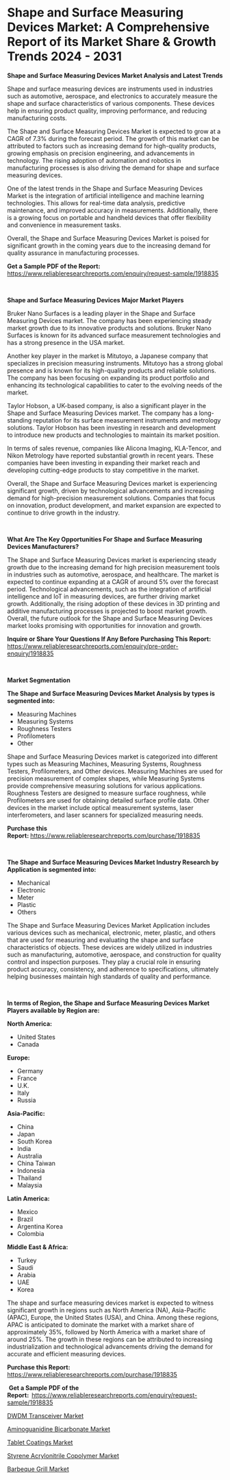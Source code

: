 <p><h1>Shape and Surface Measuring Devices Market: A Comprehensive Report of its Market Share & Growth Trends 2024 - 2031</h1></p><p><strong>Shape and Surface Measuring Devices Market Analysis and Latest Trends</strong></p>
<p><p>Shape and surface measuring devices are instruments used in industries such as automotive, aerospace, and electronics to accurately measure the shape and surface characteristics of various components. These devices help in ensuring product quality, improving performance, and reducing manufacturing costs.</p><p>The Shape and Surface Measuring Devices Market is expected to grow at a CAGR of 7.3% during the forecast period. The growth of this market can be attributed to factors such as increasing demand for high-quality products, growing emphasis on precision engineering, and advancements in technology. The rising adoption of automation and robotics in manufacturing processes is also driving the demand for shape and surface measuring devices.</p><p>One of the latest trends in the Shape and Surface Measuring Devices Market is the integration of artificial intelligence and machine learning technologies. This allows for real-time data analysis, predictive maintenance, and improved accuracy in measurements. Additionally, there is a growing focus on portable and handheld devices that offer flexibility and convenience in measurement tasks.</p><p>Overall, the Shape and Surface Measuring Devices Market is poised for significant growth in the coming years due to the increasing demand for quality assurance in manufacturing processes.</p></p>
<p><strong>Get a Sample PDF of the Report:&nbsp;</strong> <a href="https://www.reliableresearchreports.com/enquiry/request-sample/1918835">https://www.reliableresearchreports.com/enquiry/request-sample/1918835</a></p>
<p>&nbsp;</p>
<p><strong>Shape and Surface Measuring Devices Major Market Players</strong></p>
<p><p>Bruker Nano Surfaces is a leading player in the Shape and Surface Measuring Devices market. The company has been experiencing steady market growth due to its innovative products and solutions. Bruker Nano Surfaces is known for its advanced surface measurement technologies and has a strong presence in the USA market.</p><p>Another key player in the market is Mitutoyo, a Japanese company that specializes in precision measuring instruments. Mitutoyo has a strong global presence and is known for its high-quality products and reliable solutions. The company has been focusing on expanding its product portfolio and enhancing its technological capabilities to cater to the evolving needs of the market.</p><p>Taylor Hobson, a UK-based company, is also a significant player in the Shape and Surface Measuring Devices market. The company has a long-standing reputation for its surface measurement instruments and metrology solutions. Taylor Hobson has been investing in research and development to introduce new products and technologies to maintain its market position.</p><p>In terms of sales revenue, companies like Alicona Imaging, KLA-Tencor, and Nikon Metrology have reported substantial growth in recent years. These companies have been investing in expanding their market reach and developing cutting-edge products to stay competitive in the market.</p><p>Overall, the Shape and Surface Measuring Devices market is experiencing significant growth, driven by technological advancements and increasing demand for high-precision measurement solutions. Companies that focus on innovation, product development, and market expansion are expected to continue to drive growth in the industry.</p></p>
<p>&nbsp;</p>
<p><strong>What Are The Key Opportunities For Shape and Surface Measuring Devices Manufacturers?</strong></p>
<p><p>The Shape and Surface Measuring Devices market is experiencing steady growth due to the increasing demand for high precision measurement tools in industries such as automotive, aerospace, and healthcare. The market is expected to continue expanding at a CAGR of around 5% over the forecast period. Technological advancements, such as the integration of artificial intelligence and IoT in measuring devices, are further driving market growth. Additionally, the rising adoption of these devices in 3D printing and additive manufacturing processes is projected to boost market growth. Overall, the future outlook for the Shape and Surface Measuring Devices market looks promising with opportunities for innovation and growth.</p></p>
<p><strong>Inquire or Share Your Questions If Any Before Purchasing This Report:</strong> <a href="https://www.reliableresearchreports.com/enquiry/pre-order-enquiry/1918835">https://www.reliableresearchreports.com/enquiry/pre-order-enquiry/1918835</a></p>
<p>&nbsp;</p>
<p><strong>Market Segmentation</strong></p>
<p><strong>The Shape and Surface Measuring Devices Market Analysis by types is segmented into:</strong></p>
<p><ul><li>Measuring Machines</li><li>Measuring Systems</li><li>Roughness Testers</li><li>Profilometers</li><li>Other</li></ul></p>
<p><p>Shape and Surface Measuring Devices market is categorized into different types such as Measuring Machines, Measuring Systems, Roughness Testers, Profilometers, and Other devices. Measuring Machines are used for precision measurement of complex shapes, while Measuring Systems provide comprehensive measuring solutions for various applications. Roughness Testers are designed to measure surface roughness, while Profilometers are used for obtaining detailed surface profile data. Other devices in the market include optical measurement systems, laser interferometers, and laser scanners for specialized measuring needs.</p></p>
<p><strong>Purchase this Report:&nbsp;</strong><a href="https://www.reliableresearchreports.com/purchase/1918835">https://www.reliableresearchreports.com/purchase/1918835</a></p>
<p>&nbsp;</p>
<p><strong>The Shape and Surface Measuring Devices Market Industry Research by Application is segmented into:</strong></p>
<p><ul><li>Mechanical</li><li>Electronic</li><li>Meter</li><li>Plastic</li><li>Others</li></ul></p>
<p><p>The Shape and Surface Measuring Devices Market Application includes various devices such as mechanical, electronic, meter, plastic, and others that are used for measuring and evaluating the shape and surface characteristics of objects. These devices are widely utilized in industries such as manufacturing, automotive, aerospace, and construction for quality control and inspection purposes. They play a crucial role in ensuring product accuracy, consistency, and adherence to specifications, ultimately helping businesses maintain high standards of quality and performance.</p></p>
<p>&nbsp;</p>
<p><strong>In terms of Region, the Shape and Surface Measuring Devices Market Players available by Region are:</strong></p>
<p>
    <p> <strong> North America: </strong>
        <ul>
            <li>United States</li>
            <li>Canada</li>
        </ul>
        </p> 
    <p> <strong> Europe: </strong>
        <ul>
            <li>Germany</li>
            <li>France</li>
            <li>U.K.</li>
            <li>Italy</li>
            <li>Russia</li>
        </ul>
        </p> 
    <p> <strong> Asia-Pacific: </strong>
        <ul>
            <li>China</li>
            <li>Japan</li>
            <li>South Korea</li>
            <li>India</li>
            <li>Australia</li>
            <li>China Taiwan</li>
            <li>Indonesia</li>
            <li>Thailand</li>
            <li>Malaysia</li>
        </ul>
        </p> 
    <p> <strong> Latin America: </strong>
        <ul>
            <li>Mexico</li>
            <li>Brazil</li>
            <li>Argentina Korea</li>
            <li>Colombia</li>
        </ul>
        </p> 
    <p> <strong> Middle East & Africa: </strong>
        <ul>
            <li>Turkey</li>
            <li>Saudi</li>
            <li>Arabia</li>
            <li>UAE</li>
            <li>Korea</li>
        </ul>
    </p>
    </p>
<p><p>The shape and surface measuring devices market is expected to witness significant growth in regions such as North America (NA), Asia-Pacific (APAC), Europe, the United States (USA), and China. Among these regions, APAC is anticipated to dominate the market with a market share of approximately 35%, followed by North America with a market share of around 25%. The growth in these regions can be attributed to increasing industrialization and technological advancements driving the demand for accurate and efficient measuring devices.</p></p>
<p><strong>Purchase this Report: </strong><a href="https://www.reliableresearchreports.com/purchase/1918835">https://www.reliableresearchreports.com/purchase/1918835</a></p>
<p>&nbsp;<strong>Get a Sample PDF of the Report:&nbsp;&nbsp;</strong><a href="https://www.reliableresearchreports.com/enquiry/request-sample/1918835">https://www.reliableresearchreports.com/enquiry/request-sample/1918835</a></p>
<p><strong></strong></p>
<p><p><a href="https://military-diascia-e68.notion.site/DWDM-Transceiver-Market-Growth-Market-Trends-COVID-19-Impact-and-Forecasts-for-period-from-2024--50c71523d1f743a4b0e6c68b275be2b4">DWDM Transceiver Market</a></p><p><a href="https://meowing-canidae-761.notion.site/Decoding-the-Aminoguanidine-Bicarbonate-Market-A-Deep-Dive-into-the-Latest-Market-Trends-Market-Se-463f6bc269704373bc63bf14bbbd7977">Aminoguanidine Bicarbonate Market</a></p><p><a href="https://view.publitas.com/reportprime-1/tablet-coatings-market-analysis-examines-its-scope-on-growth-opportunities-and-forecasted-trends-spanning-from-2024-to-2031/">Tablet Coatings Market</a></p><p><a href="https://sudsy-motorcycle-bbc.notion.site/Styrene-Acrylonitrile-Copolymer-Market-Dynamics-2024-2031-Also-about-Its-Market-Trends-Projections-c9b492d1bf56451abe0fa2fc077c0887">Styrene Acrylonitrile Copolymer Market</a></p><p><a href="https://view.publitas.com/reportprime-1/barbeque-grill-market-size-and-examines-its-market-scope-with-a-primary-focus-on-growth-opportunities-and-forecasted-trends-spanning-from-2024-to-2031/">Barbeque Grill Market</a></p></p>